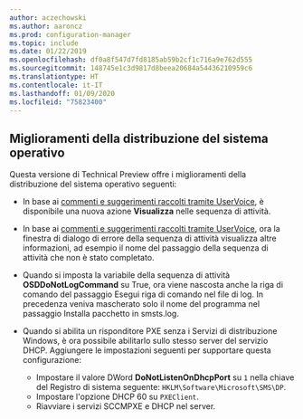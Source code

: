 ```yaml
---
author: aczechowski
ms.author: aaroncz
ms.prod: configuration-manager
ms.topic: include
ms.date: 01/22/2019
ms.openlocfilehash: df0a8f547d7fd8185ab59b2cf1c716a9e762d555
ms.sourcegitcommit: 148745e1c3d9817d8beea20684a54436210959c6
ms.translationtype: HT
ms.contentlocale: it-IT
ms.lasthandoff: 01/09/2020
ms.locfileid: "75823400"
---
```

## <a name="bkmk_osd"></a> Miglioramenti della distribuzione del sistema operativo
<!--3633146,3641475,3654172,3734270-->

Questa versione di Technical Preview offre i miglioramenti della distribuzione del sistema operativo seguenti:

- In base ai [commenti e suggerimenti raccolti tramite UserVoice](https://configurationmanager.uservoice.com/forums/300492-ideas/suggestions/20361052-task-sequence-view-only-option), è disponibile una nuova azione **Visualizza** nelle sequenza di attività. <!--3633146-->  

- In base ai [commenti e suggerimenti raccolti tramite UserVoice](https://configurationmanager.uservoice.com/forums/300492-ideas/suggestions/13880781-task-sequence-error-dialog-box-needs-to-show-step), ora la finestra di dialogo di errore della sequenza di attività visualizza altre informazioni, ad esempio il nome del passaggio della sequenza di attività che non è stato completato. <!--3641475-->  

- Quando si imposta la variabile della sequenza di attività **OSDDoNotLogCommand** su True, ora viene nascosta anche la riga di comando del passaggio Esegui riga di comando nel file di log. In precedenza veniva mascherato solo il nome del programma nel passaggio Installa pacchetto in smsts.log.<!--3654172-->  

- Quando si abilita un risponditore PXE senza i Servizi di distribuzione Windows, è ora possibile abilitarlo sullo stesso server del servizio DHCP. Aggiungere le impostazioni seguenti per supportare questa configurazione:<!--3734270-->  
    - Impostare il valore DWord **DoNotListenOnDhcpPort** su `1` nella chiave del Registro di sistema seguente: `HKLM\Software\Microsoft\SMS\DP`. 
    - Impostare l'opzione DHCP 60 su `PXEClient`.  
    - Riavviare i servizi SCCMPXE e DHCP nel server.  

